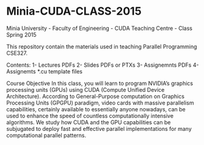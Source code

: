 # Minia-CUDA-CLASS-2015
Minia University - Faculty of Engineering - CUDA Teaching Centre - Class Spring 2015

This repository contain the materials used in teaching Parallel Programming CSE327.

Contents:
  1- Lectures PDFs
  2- Slides PDFs or PTXs
  3- Assignemnts PDFs
  4- Assignemts *.cu template files

Course Objective
In this class, you will learn to program NVIDIA’s graphics processing units (GPUs) using CUDA (Compute Unified Device Architecture). According to General-Purpose computation on Graphics Processing Units (GPGPU) paradigm, video cards with massive parallelism capabilities, certainly available to essentially anyone nowadays, can be used to enhance the speed of countless computationally intensive algorithms. We study how CUDA and the GPU capabilities can be subjugated to deploy fast and effective parallel implementations for many computational parallel patterns.

